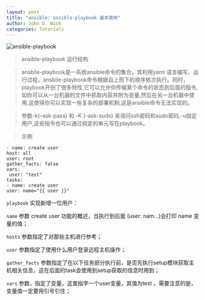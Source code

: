 ```yaml
---
layout: post
title: "ansible: ansible-playbook 基本使用"
author: John G. Wick
categories: Tutorials
---
```


![ansible-playbook]({{site.baseurl}}/assets/images/R842b5e4d70b8004cdf6a526e12ee7545.png)
> ansible-playbook 运行结构

> ansbile-playbook是一系统ansible命令的集合，其利用yaml 语言编写，运行过程，ansbile-playbook命令根据自上而下的顺序依次执行。同时，playbook开创了很多特性,它可以允许你传输某个命令的状态到后面的指令,如你可以从一台机器的文件中抓取内容并附为变量,然后在另一台机器中使用,这使得你可以实现一些复杂的部署机制,这是ansible命令无法实现的。

> 参数-k(–ask-pass) 和 -K (–ask-sudo) 来询问ssh密码和sudo密码,-u指定用户,这些指令也可以通过规定的单元写在playbook。

> 示例

```ansible-playbook
- name: create user
host: all
user: root
gather_facts: false
vars:
 user: "test"
tasks:
- name: create user
user: name="{{ user }}"
```
`playbook` 实现新增一位用户：<br>

`name` 参数 create user 功能的概述，当执行到后面 (user: nam...)会打印 name 变量的值；<br>

`hosts` 参数指定了对那些主机进行参考；<br>

`user` 参数指定了使用什么用户登录远程主机操作；<br>

`gather_facts` 参数指定了在以下任务部分执行前，是否先执行setup模块获取主机相关信息，这在后面的task会使用到setup获取的信息时用到；<br>

`vars` 参数，指定了变量，这里指字一个user变量，其值为test ，需要注意的是，变量值一定要用引号引住；<br>


